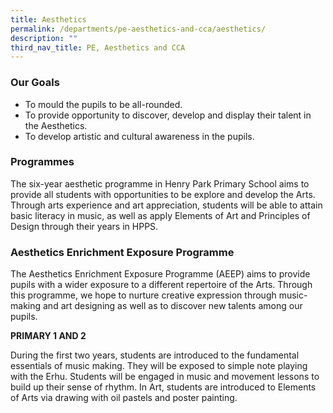 ```yaml
---
title: Aesthetics
permalink: /departments/pe-aesthetics-and-cca/aesthetics/
description: ""
third_nav_title: PE, Aesthetics and CCA
---
```

### Our Goals

*   To mould the pupils to be all-rounded.
*   To provide opportunity to discover, develop and display their talent in the Aesthetics.
*   To develop artistic and cultural awareness in the pupils.

### Programmes

The six-year aesthetic programme in Henry Park Primary School aims to provide all students with opportunities to be explore and develop the Arts. Through arts experience and art appreciation, students will be able to attain basic literacy in music, as well as apply Elements of Art and Principles of Design through their years in HPPS.

### Aesthetics Enrichment Exposure Programme

The Aesthetics Enrichment Exposure Programme (AEEP) aims to provide pupils with a wider exposure to a different repertoire of the Arts. Through this programme, we hope to nurture creative expression through music-making and art designing as well as to discover new talents among our pupils.

**PRIMARY 1 AND 2**

During the first two years, students are introduced to the fundamental essentials of music making. They will be exposed to simple note playing with the Erhu. Students will be engaged in music and movement lessons to build up their sense of rhythm. In Art, students are introduced to Elements of Arts via drawing with oil pastels and poster painting.